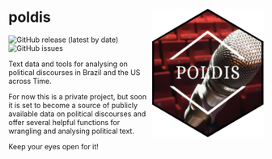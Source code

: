 
# poldis <img src="inst/poldishexlogo.png" align="right" width="220"/>

<!-- badges: start -->

![GitHub release (latest by
date)](https://img.shields.io/github/v/release/henriquesposito/poldis)
![GitHub
issues](https://img.shields.io/github/issues-raw/henriquesposito/poldis)
<!-- badges: end -->

Text data and tools for analysing on political discourses in Brazil and
the US across Time.

For now this is a private project, but soon it is set to become a source
of publicly available data on political discourses and offer several
helpful functions for wrangling and analysing political text.

Keep your eyes open for it\!
